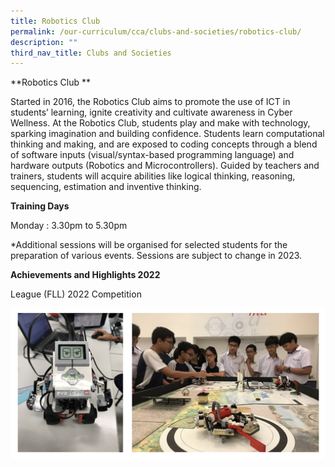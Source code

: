 ```yaml
---
title: Robotics Club
permalink: /our-curriculum/cca/clubs-and-societies/robotics-club/
description: ""
third_nav_title: Clubs and Societies
---
```

**Robotics Club **

Started in 2016, the Robotics Club aims to promote the use of ICT in students’ learning, ignite creativity and cultivate awareness in Cyber Wellness. At the Robotics Club, students play and make with technology, sparking imagination and building confidence. Students learn computational thinking and making, and are exposed to coding concepts through a blend of software inputs (visual/syntax-based programming language) and hardware outputs (Robotics and Microcontrollers). Guided by teachers and trainers, students will acquire abilities like logical thinking, reasoning, sequencing, estimation and inventive thinking.

**Training Days**

Monday : 3.30pm to 5.30pm

*Additional sessions will be organised for selected students for the preparation of various events. Sessions are subject to change in 2023.
 
**Achievements and Highlights 2022**

League (FLL) 2022 Competition




![Robotics Club](/images/Robotics%20Club_1.jpg)


<style>  
img {  
  display: block;  
  margin-left: auto;  
  margin-right: auto;  
}  
</style>  

  
</body>





  

